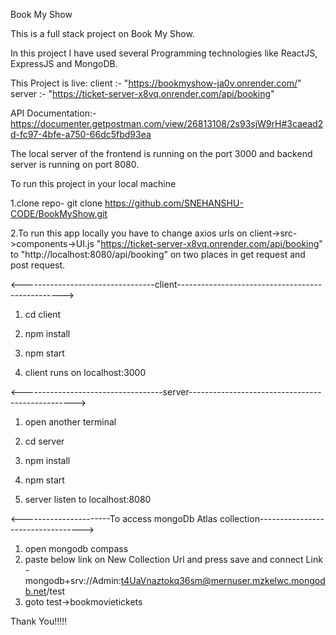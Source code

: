 Book My Show 

This is a full stack project on Book My Show.

In this project I have used several Programming technologies like ReactJS, ExpressJS and MongoDB.

This Project is live:
    client :-
    "https://bookmyshow-ja0v.onrender.com/"
    server :-
    "https://ticket-server-x8vq.onrender.com/api/booking"

API Documentation:- https://documenter.getpostman.com/view/26813108/2s93sjW9rH#3caead2d-fc97-4bfe-a750-66dc5fbd93ea
    

The local server of the frontend is running on the port 3000 and backend server is running on port 8080.

To run this project in your local machine

1.clone repo- git clone https://github.com/SNEHANSHU-CODE/BookMyShow.git

2.To run this app locally you have to change axios urls on client->src->components->UI.js
  "https://ticket-server-x8vq.onrender.com/api/booking" to
   "http://localhost:8080/api/booking" on two places in get request and post request.

<---------------------------------client------------------------------------------------->

1. cd client
2. npm install
3. npm start

4. client runs on localhost:3000


<-----------------------------------server------------------------------------------------->

1. open another terminal
2. cd server
3. npm install
4. npm start

5. server listen to localhost:8080

<----------------------To access mongoDb Atlas collection---------------------------------->
1. open mongodb compass
2. paste below link on New Collection Url and press save and connect
    Link - mongodb+srv://Admin:t4UaVnaztokq36sm@mernuser.mzkelwc.mongodb.net/test
3. goto test->bookmovietickets


Thank You!!!!!
